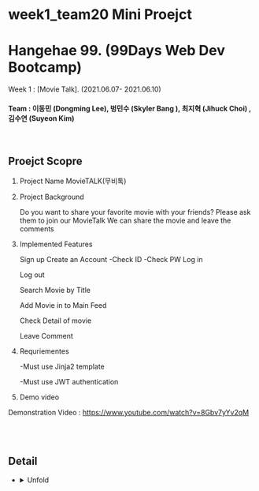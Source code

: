  # week1_team20 Mini Proejct

# Hangehae 99. (99Days Web Dev Bootcamp) 

  Week 1 :  [Movie Talk].  (2021.06.07- 2021.06.10)
#### Team : 이동민 (Dongming Lee),  벙민수 (Skyler Bang ), 최지혁 (Jihuck Choi) , 김수연 (Suyeon Kim)

<br>
 

## Proejct Scopre

 1. Project Name 
     MovieTALK(무비톡)

 2. Project Background

     Do you want to share your favorite movie with your friends? 
     Please ask them to join our MovieTalk 
     We can share the movie and leave the comments 

3. Implemented Features 

    Sign up
      Create an Account
         -Check ID
         -Check PW 
      Log in

      Log out 

      Search Movie by Title

      Add Movie in to Main Feed

      Check Detail of movie 

      Leave Comment 
 
 
4. Requriementes 

   -Must use Jinja2 template 
   
   -Must use JWT authentication

5. Demo video

 Demonstration Video : https://www.youtube.com/watch?v=8Gbv7yYv2qM
 
 
 
  </details>
  <br
    
  </summary>
    <br>

## Detail
* <details>
  <summary>
   Unfold
  </summary>
    <br>

    Working on it 

  </details>
  <br>
  
  
